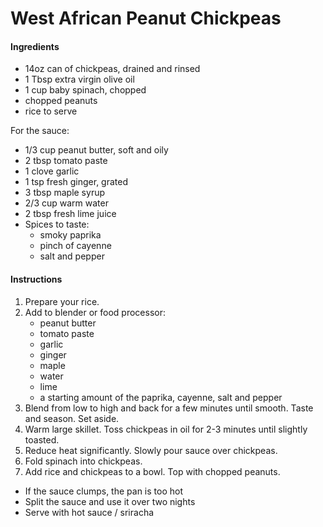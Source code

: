 # West African Peanut Chickpeas

#### Ingredients

- 14oz can of chickpeas, drained and rinsed
- 1 Tbsp extra virgin olive oil
- 1 cup baby spinach, chopped
- chopped peanuts
- rice to serve

For the sauce:

- 1/3 cup peanut butter, soft and oily
- 2 tbsp tomato paste
- 1 clove garlic
- 1 tsp fresh ginger, grated
- 3 tbsp maple syrup
- 2/3 cup warm water
- 2 tbsp fresh lime juice
- Spices to taste: 
    - smoky paprika
    - pinch of cayenne
    - salt and pepper

#### Instructions

1. Prepare your rice.
2. Add to blender or food processor: 
    - peanut butter
    - tomato paste
    - garlic
    - ginger
    - maple
    - water
    - lime
    - a starting amount of the paprika, cayenne, salt and pepper
3. Blend from low to high and back for a few minutes until smooth. Taste and season. Set aside.
4. Warm large skillet. Toss chickpeas in oil for 2-3 minutes until slightly toasted.
5. Reduce heat significantly. Slowly pour sauce over chickpeas.
6. Fold spinach into chickpeas.
7. Add rice and chickpeas to a bowl. Top with chopped peanuts.

- If the sauce clumps, the pan is too hot
- Split the sauce and use it over two nights
- Serve with hot sauce / sriracha